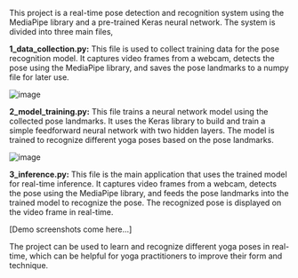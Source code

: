 This project is a real-time pose detection and recognition system using the MediaPipe library and a pre-trained Keras neural network. 
The system is divided into three main files,

**1_data_collection.py:** This file is used to collect training data for the pose recognition model. It captures video frames from a webcam, detects the pose using the MediaPipe library, and saves the pose landmarks to a numpy file for later use.

![image](https://github.com/tiny-tachyon/INFIDATA/assets/144261872/7de163d8-f71d-4055-822d-d1a710b915fd)


**2_model_training.py:** This file trains a neural network model using the collected pose landmarks. It uses the Keras library to build and train a simple feedforward neural network with two hidden layers. The model is trained to recognize different yoga poses based on the pose landmarks.

![image](https://github.com/tiny-tachyon/INFIDATA/assets/144261872/00d7cde5-3551-4d0f-b3c6-6d5f61b51a00)


**3_inference.py:** This file is the main application that uses the trained model for real-time inference. It captures video frames from a webcam, detects the pose using the MediaPipe library, and feeds the pose landmarks into the trained model to recognize the pose. The recognized pose is displayed on the video frame in real-time.

[Demo screenshots come here...]


The project can be used to learn and recognize different yoga poses in real-time, which can be helpful for yoga practitioners to improve their form and technique.
